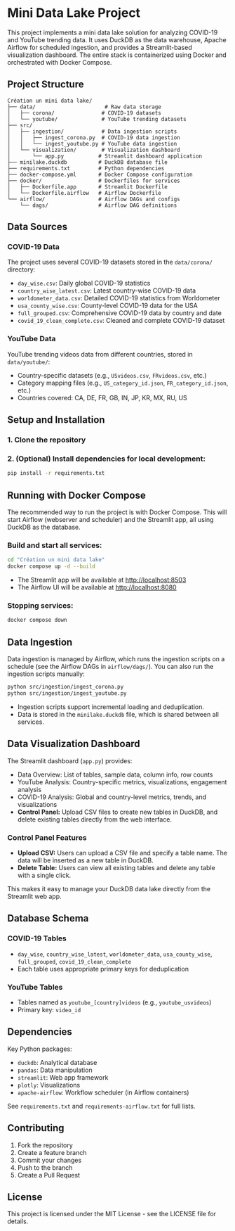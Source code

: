 # Mini Data Lake Project

This project implements a mini data lake solution for analyzing COVID-19 and YouTube trending data. It uses DuckDB as the data warehouse, Apache Airflow for scheduled ingestion, and provides a Streamlit-based visualization dashboard. The entire stack is containerized using Docker and orchestrated with Docker Compose.

## Project Structure

```
Création un mini data lake/
├── data/                      # Raw data storage
│   ├── corona/               # COVID-19 datasets
│   └── youtube/              # YouTube trending datasets
├── src/
│   ├── ingestion/            # Data ingestion scripts
│   │   ├── ingest_corona.py  # COVID-19 data ingestion
│   │   └── ingest_youtube.py # YouTube data ingestion
│   └── visualization/        # Visualization dashboard
│       └── app.py           # Streamlit dashboard application
├── minilake.duckdb          # DuckDB database file
├── requirements.txt         # Python dependencies
├── docker-compose.yml       # Docker Compose configuration
├── docker/                  # Dockerfiles for services
│   ├── Dockerfile.app       # Streamlit Dockerfile
│   └── Dockerfile.airflow   # Airflow Dockerfile
└── airflow/                 # Airflow DAGs and configs
    └── dags/                # Airflow DAG definitions
```

## Data Sources

### COVID-19 Data
The project uses several COVID-19 datasets stored in the `data/corona/` directory:
- `day_wise.csv`: Daily global COVID-19 statistics
- `country_wise_latest.csv`: Latest country-wise COVID-19 data
- `worldometer_data.csv`: Detailed COVID-19 statistics from Worldometer
- `usa_county_wise.csv`: County-level COVID-19 data for the USA
- `full_grouped.csv`: Comprehensive COVID-19 data by country and date
- `covid_19_clean_complete.csv`: Cleaned and complete COVID-19 dataset

### YouTube Data
YouTube trending videos data from different countries, stored in `data/youtube/`:
- Country-specific datasets (e.g., `USvideos.csv`, `FRvideos.csv`, etc.)
- Category mapping files (e.g., `US_category_id.json`, `FR_category_id.json`, etc.)
- Countries covered: CA, DE, FR, GB, IN, JP, KR, MX, RU, US

## Setup and Installation

### 1. Clone the repository
### 2. (Optional) Install dependencies for local development:
   ```bash
   pip install -r requirements.txt
   ```

## Running with Docker Compose

The recommended way to run the project is with Docker Compose. This will start Airflow (webserver and scheduler) and the Streamlit app, all using DuckDB as the database.

### Build and start all services:
```bash
cd "Création un mini data lake"
docker compose up -d --build
```

- The Streamlit app will be available at [http://localhost:8503](http://localhost:8503)
- The Airflow UI will be available at [http://localhost:8080](http://localhost:8080)

### Stopping services:
```bash
docker compose down
```

## Data Ingestion

Data ingestion is managed by Airflow, which runs the ingestion scripts on a schedule (see the Airflow DAGs in `airflow/dags/`). You can also run the ingestion scripts manually:

```bash
python src/ingestion/ingest_corona.py
python src/ingestion/ingest_youtube.py
```

- Ingestion scripts support incremental loading and deduplication.
- Data is stored in the `minilake.duckdb` file, which is shared between all services.

## Data Visualization Dashboard

The Streamlit dashboard (`app.py`) provides:
- Data Overview: List of tables, sample data, column info, row counts
- YouTube Analysis: Country-specific metrics, visualizations, engagement analysis
- COVID-19 Analysis: Global and country-level metrics, trends, and visualizations
- **Control Panel:** Upload CSV files to create new tables in DuckDB, and delete existing tables directly from the web interface.

### Control Panel Features
- **Upload CSV:** Users can upload a CSV file and specify a table name. The data will be inserted as a new table in DuckDB.
- **Delete Table:** Users can view all existing tables and delete any table with a single click.

This makes it easy to manage your DuckDB data lake directly from the Streamlit web app.

## Database Schema

### COVID-19 Tables
- `day_wise`, `country_wise_latest`, `worldometer_data`, `usa_county_wise`, `full_grouped`, `covid_19_clean_complete`
- Each table uses appropriate primary keys for deduplication

### YouTube Tables
- Tables named as `youtube_[country]videos` (e.g., `youtube_usvideos`)
- Primary key: `video_id`

## Dependencies

Key Python packages:
- `duckdb`: Analytical database
- `pandas`: Data manipulation
- `streamlit`: Web app framework
- `plotly`: Visualizations
- `apache-airflow`: Workflow scheduler (in Airflow containers)

See `requirements.txt` and `requirements-airflow.txt` for full lists.

## Contributing

1. Fork the repository
2. Create a feature branch
3. Commit your changes
4. Push to the branch
5. Create a Pull Request

## License

This project is licensed under the MIT License - see the LICENSE file for details. 